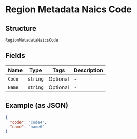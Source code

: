 
# Region Metadata Naics Code

## Structure

`RegionMetadataNaicsCode`

## Fields

| Name | Type | Tags | Description |
|  --- | --- | --- | --- |
| `Code` | `string` | Optional | - |
| `Name` | `string` | Optional | - |

## Example (as JSON)

```json
{
  "code": "code4",
  "name": "name6"
}
```

